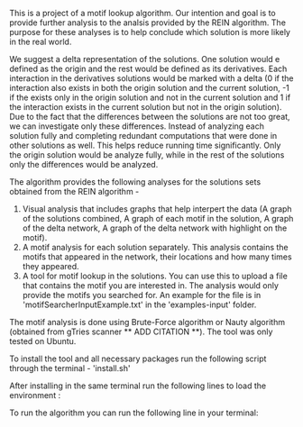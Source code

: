 This is a project of a motif lookup algorithm.
Our intention and goal is to provide further analysis to the analsis provided by the REIN algorithm.
The purpose for these analyses is to help conclude which solution is more likely in the real world.

We suggest a delta representation of the solutions. One solution would e defined as the origin and the rest would be defined as its derivatives. Each interaction in the derivatives solutions would be marked with a delta (0 if the interaction also exists in both the origin solution and the current solution, -1 if the exists only in the origin solution and not in the current solution and 1 if the interaction exists in the current solution but not in the origin solution). Due to the fact that the differences between the solutions are not too great, we can investigate only these differences. Instead of analyzing each solution fully and completing redundant computations that were done in other solutions as well. This helps reduce running time significantly. Only the origin solution would be analyze fully, while in the rest of the solutions only the differences would be analyzed. 

The algorithm provides the following analyses for the solutions sets obtained from the REIN algorithm - 
1. Visual analysis that includes graphs that help interpert the data (A graph of the solutions combined, A graph of each motif in the solution, A graph of the delta network, A graph of the delta network with highlight on the motif). 
2. A motif analysis for each solution separately. This analysis contains the motifs that appeared in the network, their locations and how many times they appeared.
3. A tool for motif lookup in the solutions. You can use this to upload a file that contains the motif you are interested in. The analysis would only provide the motifs you searched for. An example for the file is in 'motifSearcherInputExample.txt' in the 'examples-input' folder.

The motif analysis is done using Brute-Force algorithm or Nauty algorithm (obtained from gTries scanner ** ADD CITATION **).
The tool was only tested on Ubuntu.

To install the tool and all necessary packages run the following script through the terminal - 'install.sh'

After installing in the same terminal run the following lines to load the environment :

To run the algorithm you can run the following line in your terminal:



